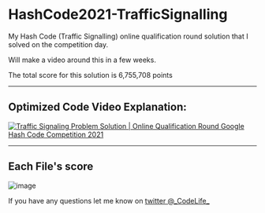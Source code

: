 # HashCode2021-TrafficSignalling
 My Hash Code (Traffic Signalling) online qualification round solution that I solved on the competition day.

 Will make a video around this in a few weeks.
 
 The total score for this solution is 6,755,708 points
 
 
-----
## Optimized Code Video Explanation:

[![Traffic Signaling Problem Solution | Online Qualification Round Google Hash Code Competition 2021](https://img.youtube.com/vi/B1gmKZZOHuY/maxresdefault.jpg)](https://youtu.be/B1gmKZZOHuY)

-----
## Each File's score

 ![image](https://user-images.githubusercontent.com/78293818/109418274-984cd100-79d8-11eb-8cdc-a71b252f19b9.png)


If you have any questions let me know on [twitter @\_CodeLife\_](https://twitter.com/_CodeLife_)
